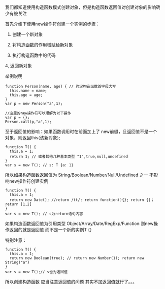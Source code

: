 我们都知道使用构造函数模式创建对象，但是构造函数返回值对创建对象的影响确少有被关注

首先介绍下使用new操作符创建一个实例的步骤：

1. 创建一个新对象

2. 将构造函数的作用域赋给新对象

3. 执行构造函数中的代码

4, 返回新对象

举例说明
```
function Person(name, age) { // 约定构造函数首字母大写
  this.name = name;
  this.age = age;
}
var p = new Person("a",1);

//这里的new操作符可以理解为以下操作
var p = {};
Person.call(p,"a",1);
```

至于返回值的影响：如果函数调用时在前面加上了 new前缀，且返回值不是一个对象，则返回this(该新对象);

```
function T() {
  this.a = 1;
  return 1; // 或者其他几种基本类型 "1",true,null,undefined
}
var s = new T(); // s: T {a: 1}
```
所以如果构造函数返回值为 String/Boolean/Number/Null/Undefined 之一 不影响new操作符创建实例

```
function T() {
  this.a = 1;
  return new Date(); //return /tt/; return function(){}; return {}； return [1,2]
}
var s = new T(); // s为return语句内容
```
如果构造函数返回值为引用类型 Object/Array/Date/RegExp/Function 则new操作返回的就是返回值 而不是一个新的实例T {}

特别注意：
```
function T() {
  this.a = 1;
  return new Boolean(true); // return new Number(1); return new String("a") 
}
var s = new T();// s也为返回值
```

所以创建构造函数 应当注意返回值的问题 其实不加返回值就行了。。。